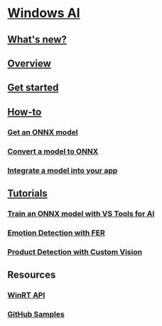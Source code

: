 # [Windows AI](index.md)
## [What's new?](whats-new.md)
## [Overview](overview.md)
## [Get started](get-started.md)
## [How-to](how-to.md)
### [Get an ONNX model](get-onnx-model.md)
### [Convert a model to ONNX](conversion-samples.md)
### [Integrate a model into your app](integrate-model.md)
## [Tutorials](tutorials.md)
### [Train an ONNX model with VS Tools for AI](train-ai-model.md)
### [Emotion Detection with FER](https://docs.microsoft.com/labs/insiderdevtour2018/machinelearning/index?ocid=idt_labs_cta_web2lab_machinelearning&tutorial-step=2)
### [Product Detection with Custom Vision](https://docs.microsoft.com/labs/insiderdevtour2018/machinelearning/index?ocid=idt_labs_cta_web2lab_machinelearning&tutorial-step=4)
## Resources
### [WinRT API](https://docs.microsoft.com/uwp/api/windows.ai.machinelearning.preview)
### [GitHub Samples](https://github.com/Microsoft/Windows-Machine-Learning)